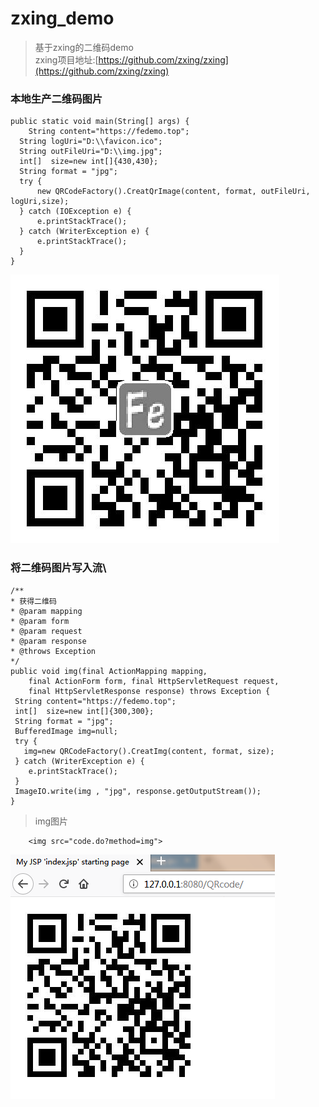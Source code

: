 # zxing_demo

>基于zxing的二维码demo   
>zxing项目地址:[https://github.com/zxing/zxing](https://github.com/zxing/zxing)
### 本地生产二维码图片

```
public static void main(String[] args) {
    String content="https://fedemo.top";
  String logUri="D:\\favicon.ico";
  String outFileUri="D:\\img.jpg";
  int[]  size=new int[]{430,430};
  String format = "jpg";  
  try {
      new QRCodeFactory().CreatQrImage(content, format, outFileUri, logUri,size);
  } catch (IOException e) {
      e.printStackTrace();
  } catch (WriterException e) {
      e.printStackTrace();
  }   
}
```
![](img/img.jpg)

### 将二维码图片写入流\

```
/**
* 获得二维码
* @param mapping
* @param form
* @param request
* @param response
* @throws Exception
*/
public void img(final ActionMapping mapping,
    final ActionForm form, final HttpServletRequest request,
    final HttpServletResponse response) throws Exception {
 String content="https://fedemo.top";
 int[]  size=new int[]{300,300};
 String format = "jpg";
 BufferedImage img=null;
 try {
   img=new QRCodeFactory().CreatImg(content, format, size);
 } catch (WriterException e) {
    e.printStackTrace();
 }
 ImageIO.write(img , "jpg", response.getOutputStream());
}
```
>img图片

```
    <img src="code.do?method=img">
```

![](img/1.png)

